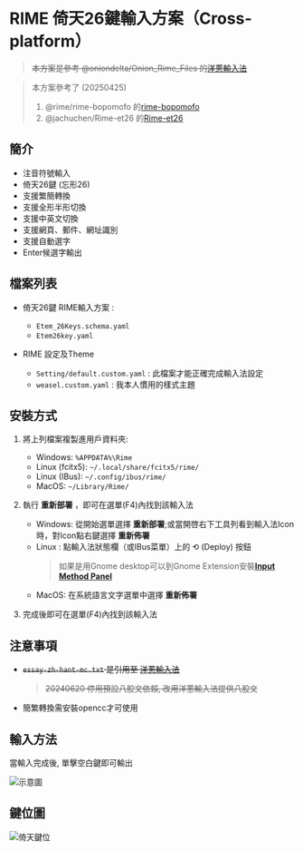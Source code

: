 # RIME 倚天26鍵輸入方案（Cross-platform）

> ~~本方案是參考 @oniondelta/Onion_Rime_Files 的[洋蔥輸入法](https://github.com/oniondelta/Onion_Rime_Files)~~

> 本方案參考了 (20250425)
>
> 1. @rime/rime-bopomofo 的[rime-bopomofo](https://github.com/rime/rime-bopomofo)
> 1. @jachuchen/Rime-et26 的[Rime-et26](https://github.com/jachuchen/Rime-et26)

## 簡介

- 注音符號輸入
- 倚天26鍵 (忘形26)
- 支援繁簡轉換
- 支援全形半形切換
- 支援中英文切換
- 支援網頁、郵件、網址識別
- 支援自動選字
- Enter候選字輸出

## 檔案列表

- 倚天26鍵 RIME輸入方案 :
    - `Etem_26Keys.schema.yaml`
    - `Etem26key.yaml`

- RIME 設定及Theme
    - `Setting/default.custom.yaml` : 此檔案才能正確完成輸入法設定
    - `weasel.custom.yaml` : 我本人慣用的樣式主題

## 安裝方式

1. 將上列檔案複製進用戶資料夾:
   - Windows: `%APPDATA%\Rime`
   - Linux (fcitx5): `~/.local/share/fcitx5/rime/`
   - Linux (IBus): `~/.config/ibus/rime/`
   - MacOS: `~/Library/Rime/`

2. 執行 **重新部署** ，即可在選單(F4)內找到該輸入法
   - Windows: 從開始選單選擇 **重新部署**;或當開啓右下工具列看到輸入法Icon時，對Icon點右鍵選擇 **重新佈署**
   - Linux : 點輸入法狀態欄（或IBus菜單）上的 ⟲ (Deploy) 按鈕
      > 如果是用Gnome desktop可以到Gnome Extension安裝[**Input Method Panel**](https://extensions.gnome.org/extension/261/kimpanel/)
   - MacOS: 在系統語言文字選單中選擇 **重新佈署**

3. 完成後即可在選單(F4)內找到該輸入法

## 注意事項

- ~~`essay-zh-hant-mc.txt` 是引用至 [洋蔥輸入法](https://github.com/oniondelta/Onion_Rime_Files/blob/main/allfiles/essay-zh-hant-mc.txt)~~  
  > ~~20240620 停用預設八股文依賴, 改用洋蔥輸入法提供八股文~~
- 簡繁轉換需安裝opencc才可使用

## 輸入方法

當輸入完成後, 單擊空白鍵即可輸出

![示意圖](https://github.com/loulazynote/Rime_Yitian_26Keys/assets/33840759/5a3029f6-bbbc-40d6-a480-2542d24604f8)

## 鍵位圖

![倚天鍵位](https://user-images.githubusercontent.com/33840759/129006031-ba7e1b72-7a5f-4d84-8bf8-8fd45d92310d.jpg)
